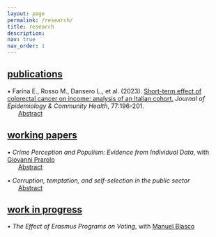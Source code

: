 ```yaml
---
layout: page
permalink: /research/
title: research
description:
nav: true
nav_order: 1
---
```


<!-- Publications -->

<div class="projects">
  <a id="publications" href="javascript:void(0);" onclick="toggleVisibility('publications-content')">
    <h2 class="category"> publications </h2>
  </a>
</div>

<!-- Show pubblications by default -->
<div id="publications-content" style="display: block;">

<p style="margin-bottom: 0;"> <span style="color: var(--global-theme-color);">•</span> Farina E., Rosso M., Dansero L., et al. (2023). <a href="https://doi.org/10.1136/jech-2022-220088"> Short-term effect of colorectal cancer on income: analysis of an Italian cohort.</a> <i> Journal of Epidemiology & Community Health</i>, 77:196-201. </p>

<p style="margin: 0; margin-left: 25px;"><a href="javascript:void(0);" onclick="toggleAbstract('abstract-1')">Abstract</a></p>

<div id="abstract-1" style="display:none; margin: 0; margin-left: 25px;">
<b>Introduction</b> <i>The ability to return to work after a cancer diagnosis is a key aspect of cancer survivorship and quality of life. Studies have reported a significant risk of income loss for cancer survivors; however, there is limited evidence of the Italian context.</i>
 <br>
<b>Methods</b> <i>The Work Histories Italian Panel (WHIP)-Salute database was used to select a cohort of incident cases of colorectal cancer (CRC) among workers in the private sector, based on hospital discharges. A propensity score matching was used to find a balanced control group for several confounders. Ordinary least square and logistic regressions were used to estimate the effect of a CRC diagnosis on annual income and the probability of switching from a full-time contract to a part-time one considering 3 years after the diagnosis.</i>
 <br>
<b>Results</b> <i>Overall, we identified 925 CRC incident cases from 2006 until 2012. Our results confirm a statistically significant reduction in survivors’ income compared with controls. This reduction was greater in the first year and then tend to decrease, with an average income loss over 3 years of about €12 000. Stratified analyses by sex and position confirmed the overall trend while indicating a strong effect modification. Regarding the switching from full-time to part-time employment, the results were never significant.</i>
 <br>
<b>Conclusion</b> <i>Income loss does not seem to be related to an increase in part-time contracts, but rather to survivors’ reduced work capacity following the invasive treatments. Further research is needed to investigate the complex dynamics behind this association.</i>
</div>

</div>

<!-- Working Papers -->

<div class="projects">
  <a id="working-papers" href="javascript:void(0);" onclick="toggleVisibility('working-papers-content')">
    <h2 class="category"> working papers </h2>
  </a>
</div>

<!-- Hide Working Papers by default -->
<div id="working-papers-content" style="display: block">

<p style="margin-bottom: 0;"> <span style="color: var(--global-theme-color);">•</span> <i> Crime Perception and Populism: Evidence from Individual Data</i>, with <a href="https://sites.google.com/site/giovanniprarolo/"> Giovanni Prarolo </a> </p>

<p style="margin: 0; margin-left: 25px;"><a href="javascript:void(0);" onclick="toggleAbstract('abstract-2')">Abstract</a></p>

<div id="abstract-2" style="display:none; margin: 0; margin-left: 25px;">
<i> This study investigates the influence of crime news on individual voting behavior, focusing on the city of Bologna (IT). By conducting a survey of 5000 geolocated individuals and analyzing newspaper articles from 2011 to 2021, the research examines the differential effects of crime news pertaining to Italians and immigrants. To achieve identification, we estimate a fixed effect model including district trends and exploiting the plausible random variation in the timing of crimes between zones within the same district. Preliminary findings suggest that crime articles related to immigrants significantly impact voting behavior, leading to shifts in party preferences during national and local elections. These insights shed light on the dynamics of populism and democratic processes. The research offers valuable implications for understanding media influence on political outcomes and highlights the significance of crime news in shaping electoral choices. </i>
</div>


<p style="margin-bottom: 0;"> <span style="color: var(--global-theme-color);">•</span> <i> Corruption, temptation, and self-selection in the public sector </i> </p>

<p style="margin: 0; margin-left: 25px;"><a href="javascript:void(0);" onclick="toggleAbstract('abstract-3')">Abstract</a></p>

<div id="abstract-3" style="display:none; margin: 0; margin-left: 25px;">
<i> This paper presents a theoretical model that examines the impact of corruption opportunities on the self-selection process of individuals in the public sector. The study explores how the temptation of engaging in corruption influences individuals' career choices. The main finding of the research reveals a dual effect of corruption opportunities in the public sector. On one hand, such opportunities attract individuals with lower ambition and motivation, who are more likely to engage in unethical behavior. On the other hand, when the temptation to participate in corruption becomes significant, highly motivated individuals may be deterred from pursuing a career in the public sector due to self-control issues, leading them to opt for employment in the private sector instead. This finding highlights the importance of considering the impact of corruption and self-control problems on the quality and composition of the public sector workforce, which can have broader implications for economic outcomes. </i>
</div>

</div>

<!-- Work in Progress -->

<div class="projects">
  <a id="work-in-progress" href="javascript:void(0);" onclick="toggleVisibility('work-in-progress-content')">
    <h2 class="category"> work in progress </h2>
  </a>
</div>

<!-- Hide Work in Progress by default -->
<div id="work-in-progress-content" style="display: block;">

<p> <span style="color: var(--global-theme-color);">•</span> <i> The Effect of Erasmus Programs on Voting</i>, with <a href="https://www.unibo.it/sitoweb/manuel.blasco2/en"> Manuel Blasco </a> </p>

</div>

<!-- Inline script -->
<script>
function toggleAbstract(id) {
  var abstract = document.getElementById(id);
  if (abstract.style.display === "none") {
    abstract.style.display = "block";
  } else {
    abstract.style.display = "none";
  }
}
</script>
<!-- Inline script -->
<script>
  function toggleVisibility(id) {
    var content = document.getElementById(id);
    if (content.style.display === "none") {
      content.style.display = "block";
    } else {
      content.style.display = "none";
    }
  }
</script>
